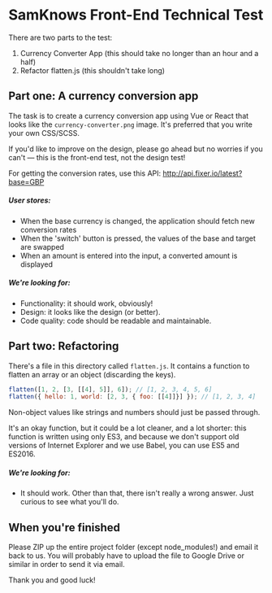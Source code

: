# SamKnows Front-End Technical Test

There are two parts to the test:

1. Currency Converter App (this should take no longer than an hour and a half)
2. Refactor flatten.js (this shouldn't take long)


## Part one: A currency conversion app

The task is to create a currency conversion app using Vue or React that looks
like the `currency-converter.png` image.
It's preferred that you write your own CSS/SCSS.

If you'd like to improve on the design, please go ahead but no
worries if you can't — this is the front-end test, not the design test!

For getting the conversion rates, use this API: http://api.fixer.io/latest?base=GBP

##### User stores:
- When the base currency is changed, the application should fetch new conversion rates
- When the 'switch' button is pressed, the values of the base and target are swapped
- When an amount is entered into the input, a converted amount is displayed

##### We're looking for:
- Functionality: it should work, obviously!
- Design: it looks like the design (or better).
- Code quality: code should be readable and maintainable.


## Part two: Refactoring

There's a file in this directory called `flatten.js`. It contains a function to
flatten an array or an object (discarding the keys).

```js
flatten([1, 2, [3, [[4], 5]], 6]); // [1, 2, 3, 4, 5, 6]
flatten({ hello: 1, world: [2, 3, { foo: [[4]]}] }); // [1, 2, 3, 4]
```

Non-object values like strings and numbers should just be passed through.

It's an okay function, but it could be a lot cleaner, and a lot shorter: this
function is written using only ES3, and because we don't support old versions
of Internet Explorer and we use Babel, you can use ES5 and ES2016.

##### We're looking for:
- It should work. Other than that, there isn't really a wrong answer. Just curious
to see what you'll do.


## When you're finished

Please ZIP up the entire project folder (except node_modules!) and email it back to us.
You will probably have to upload the file to Google Drive or similar in order to send it via email.

Thank you and good luck!
